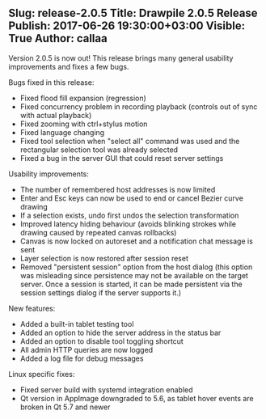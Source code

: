 Slug: release-2.0.5
Title: Drawpile 2.0.5 Release
Publish: 2017-06-26 19:30:00+03:00
Visible: True
Author: callaa
---

Version 2.0.5 is now out! This release brings many general usability improvements and fixes a few bugs.

Bugs fixed in this release:

 * Fixed flood fill expansion (regression)
 * Fixed concurrency problem in recording playback (controls out of sync with actual playback)
 * Fixed zooming with ctrl+stylus motion
 * Fixed language changing
 * Fixed tool selection when "select all" command was used and the rectangular selection tool was already selected
 * Fixed a bug in the server GUI that could reset server settings

Usability improvements:

 * The number of remembered host addresses is now limited
 * Enter and Esc keys can now be used to end or cancel Bezier curve drawing
 * If a selection exists, undo first undos the selection transformation
 * Improved latency hiding behaviour (avoids blinking strokes while drawing caused by repeated canvas rollbacks)
 * Canvas is now locked on autoreset and a notification chat message is sent
 * Layer selection is now restored after session reset
 * Removed "persistent session" option from the host dialog (this option was misleading since persistence may not be available on the target server. Once a session is started, it can be made persistent via the session settings dialog if the server supports it.)

New features:

 * Added a built-in tablet testing tool
 * Added an option to hide the server address in the status bar
 * Added an option to disable tool toggling shortcut
 * All admin HTTP queries are now logged
 * Added a log file for debug messages

Linux specific fixes:

 * Fixed server build with systemd integration enabled
 * Qt version in AppImage downgraded to 5.6, as tablet hover events are broken in Qt 5.7 and newer

